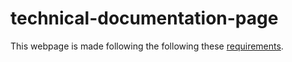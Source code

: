 # technical-documentation-page

This webpage is made following the following these [requirements](https://www.freecodecamp.org/learn/responsive-web-design/responsive-web-design-projects/build-a-technical-documentation-page).
